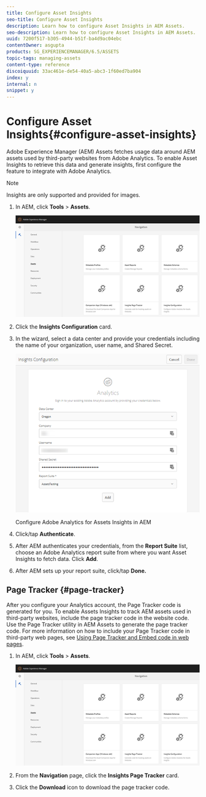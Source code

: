 ```yaml
---
title: Configure Asset Insights
seo-title: Configure Asset Insights
description: Learn how to configure Asset Insights in AEM Assets.
seo-description: Learn how to configure Asset Insights in AEM Assets.
uuid: 7200f517-b305-4944-b51f-ba4d9ac04ebc
contentOwner: asgupta
products: SG_EXPERIENCEMANAGER/6.5/ASSETS
topic-tags: managing-assets
content-type: reference
discoiquuid: 33ac461e-de54-40a5-abc3-1f60ed7ba904
index: y
internal: n
snippet: y
---
```


# Configure Asset Insights{#configure-asset-insights}

Adobe Experience Manager (AEM) Assets fetches usage data around AEM assets used by third-party websites from Adobe Analytics. To enable Asset Insights to retrieve this data and generate insights, first configure the feature to integrate with Adobe Analytics.

>[!NOTE]
>
>Insights are only supported and provided for images.

1. In AEM, click **Tools** &gt; **Assets**. 

   ![](assets/chlimage_1-56.png)

1. Click the **Insights Configuration** card.
1. In the wizard, select a data center and provide your credentials including the name of your organization, user name, and Shared Secret.

   ![Configure Adobe Analytics for Assets Insights in AEM](assets/insights_config2.png)

   Configure Adobe Analytics for Assets Insights in AEM

1. Click/tap **Authenticate**.
1. After AEM authenticates your credentials, from the **Report Suite** list, choose an Adobe Analytics report suite from where you want Asset Insights to fetch data. Click **Add**.
1. After AEM sets up your report suite, click/tap **Done.**

## Page Tracker {#page-tracker}

After you configure your Analytics account, the Page Tracker code is generated for you. To enable Assets Insights to track AEM assets used in third-party websites, include the page tracker code in the website code. Use the Page Tracker utility in AEM Assets to generate the page tracker code. For more information on how to include your Page Tracker code in third-party web pages, see [Using Page Tracker and Embed code in web pages](/6-5/assets/using/touch-ui-using-page-tracker.md).

1. In AEM, click **Tools** &gt; **Assets**.

   ![](assets/chlimage_1-57.png)

1. From the **Navigation** page, click the **Insights Page Tracker** card.
1. Click the **Download** icon to download the page tracker code.

